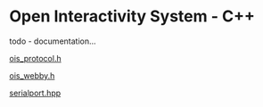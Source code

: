 # Open Interactivity System - C++

todo - documentation...

[ois_protocol.h](ois_protocol.h)

[ois_webby.h](ois_webby.h)

[serialport.hpp](serialport.hpp)